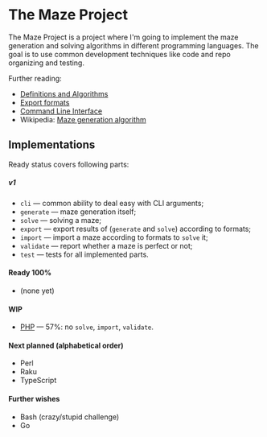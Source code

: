 The Maze Project
================

The Maze Project is a project where I'm going to implement the maze generation
and solving algorithms in different programming languages. The goal is to use
common development techniques like code and repo organizing and testing.

Further reading:

*   [Definitions and Algorithms](algorithms/README.md)
*   [Export formats](export/README.md)
*   [Command Line Interface](cli.md)
*   Wikipedia: [Maze generation algorithm](https://en.wikipedia.org/wiki/Maze_generation_algorithm)

## Implementations

Ready status covers following parts:

##### v1

*   `cli` — common ability to deal easy with CLI arguments;
*   `generate` — maze generation itself;
*   `solve` — solving a maze;
*   `export` — export results of (`generate` and `solve`) according to formats;
*   `import` — import a maze according to formats to `solve` it;
*   `validate` — report whether a maze is perfect or not;
*   `test` — tests for all implemented parts.

#### Ready 100%

*   (none yet)

#### WIP

*   [PHP](https://github.com/Vovan-VE/maze-php) — 57%:
    no `solve`, `import`, `validate`.

#### Next planned (alphabetical order)

*   Perl
*   Raku
*   TypeScript

#### Further wishes

*   Bash (crazy/stupid challenge)
*   Go
